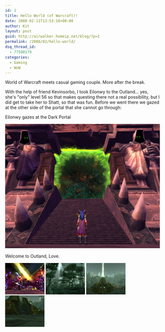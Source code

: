 ```yaml
---
id: 1
title: Hello World (of Warcraft)!
date: 2008-02-11T13:53:18+00:00
author: Kit
layout: post
guid: http://airwalker.homeip.net/blog/?p=1
permalink: /2008/02/hello-world/
dsq_thread_id:
  - 77580179
categories:
  - Gaming
  - WoW
---
```

World of Warcraft meets casual gaming couple. More after the break.

With the help of friend Kevinsorbo, I took Eilonwy to the Outland... yes, she's "only" level 56 so that makes questing there not a real possibility, but I did get to take her to Shatt, so that was fun. Before we went there we gazed at the other side of the portal that she cannot go through: 

Eilonwy gazes at the Dark Portal

![](/content/2008/02/wowscrnshot_021108_204442.jpg)

Welcome to Outland, Love.

[![wowscrnshot_021108_204543.jpg](/content/2008/02/wowscrnshot_021108_204543.thumbnail.jpg)](/content/2008/02/wowscrnshot_021108_204543.jpg "wowscrnshot_021108_204543.jpg")
[![wowscrnshot_021108_204941.jpg](/content/2008/02/wowscrnshot_021108_204941.thumbnail.jpg)](/content/2008/02/wowscrnshot_021108_204941.jpg "wowscrnshot_021108_204941.jpg")
[![wowscrnshot_021108_205003.jpg](/content/2008/02/wowscrnshot_021108_205003.thumbnail.jpg)](/content/2008/02/wowscrnshot_021108_205003.jpg "wowscrnshot_021108_205003.jpg")
[![wowscrnshot_021108_205011.jpg](/content/2008/02/wowscrnshot_021108_205011.thumbnail.jpg)](/content/2008/02/wowscrnshot_021108_205011.jpg "wowscrnshot_021108_205011.jpg")